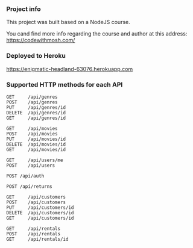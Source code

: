 ### Project info

This project was built based on a NodeJS course.

You cand find more info regarding the course and author at this address:
https://codewithmosh.com/

### Deployed to Heroku

https://enigmatic-headland-63076.herokuapp.com

### Supported HTTP methods for each API

```
GET     /api/genres
POST    /api/genres
PUT     /api/genres/id
DELETE  /api/genres/id
GET     /api/genres/id

```

```
GET     /api/movies
POST    /api/movies
PUT     /api/movies/id
DELETE  /api/movies/id
GET     /api/movies/id
```

```
GET     /api/users/me
POST    /api/users
```

```
POST /api/auth
```

```
POST /api/returns
```

```
GET     /api/customers
POST    /api/customers
PUT     /api/customers/id
DELETE  /api/customers/id
GET     /api/customers/id
```

```
GET     /api/rentals
POST    /api/rentals
GET     /api/rentals/id
```

